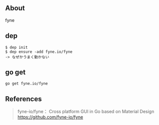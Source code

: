 ## About

fyne

## dep

```
$ dep init
$ dep ensure -add fyne.io/fyne
-> なぜかうまく動かない
```

## go get

```
go get fyne.io/fyne
```

## References

> fyne-io/fyne： Cross platform GUI in Go based on Material Design  
> https://github.com/fyne-io/fyne